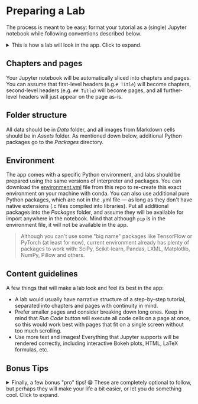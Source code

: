 # Preparing a Lab

The process is meant to be easy: format your tutorial as a (single) Jupyter notebook while following conventions described below.

<details><summary>This is how a lab will look in the app. Click to expand.</summary>
<p align="center">
  <img src="img/iris-lab-in-app-2.png" width="900" title="App screenshot showing Iris lab">
  <img src="img/iris-lab-in-app-3.png" width="900" title="App screenshot showing Iris lab">
  <img src="img/iris-lab-in-app-4.png" width="900" title="App screenshot showing Iris lab">
  <img src="img/iris-lab-in-app-5.png" width="900" title="App screenshot showing Iris lab">
</p>
</details>

## Chapters and pages
Your Jupyter notebook will be automatically sliced into chapters and pages. You can assume that first-level headers (e.g.`# Title`) will become chapters, second-level headers (e.g. `## Title`) will become pages, and all further-level headers will just appear on the page as-is.

## Folder structure
All data should be in _Data_ folder, and all images from Markdown cells should be in _Assets_ folder. As mentioned down below, additional Python packages go to the _Packages_ directory. 

## Environment
The app comes with a specific Python environment, and labs should be prepared using the same versions of interpreter and packages. You can download the [environment.yml](environment.yml) file from this repo to re-create this exact environment on your machine with conda. You can also use additional pure Python packages, which are not in the .yml file — as long as they don't have native extensions (.c files compiled into libraries). Put all additional packages into the _Packages_ folder, and assume they will be available for import anywhere in the notebook. Mind that although `pip` is in the environment file, it will not be available in the app.

> Although you can't use some "big name" packages like TensorFlow or PyTorch (at least for now), current environment already has plenty of packages to work with: SciPy, Scikit-learn, Pandas, LXML, Matplotlib, NumPy, Pillow and others.

## Content guidelines
A few things that will make a lab look and feel its best in the app:
* A lab would usually have narrative structure of a step-by-step tutorial, separated into chapters and pages with continuity in mind.
* Prefer smaller pages and consider breaking down long ones. Keep in mind that _Run Code_ button will execute all code cells on a page at once, so this would work best with pages that fit on a single screen without too much scrolling.
* Use more text and images! Everything that Jupyter supports will be rendered correctly, including interactive Bokeh plots, HTML, LaTeX formulas, etc.

## Bonus Tips
<details><summary>Finally, a few bonus "pro" tips! 😁 These are completely optional to follow, but perhaps they will make your life a bit easier, or let you do something cool. Click to expand.</summary>

### Hidden cells
JupyterLab lets you hide cells by clicking the blue cell selection indicator to the left of the cell. Hidden cells will not be shown on the lab page, but the code in them _will_ get executed with all other code cells on page when user taps _Run Code_ button.

### Different images for light and dark themes
The app supports light and dark interface themes, and you can add separate light and dark variants of an image that you embed into a Markdown cell — with a bit of HTML. For example, under the hood, the app will inject the following CSS into each lab page, whenever (and only when) _dark_ UI theme is active:

```css
.juno_ui_theme_light {
    display: none;
}

.juno_ui_theme_dark {
    display: inline-block;
}
```

Basically, this means that this HTML code in a Markdown cell will display `nn_light.png` image for light UI theme, and `nn_dark.png` when dark mode is enabled:

```html
<img src="Assets/nn_light.png" class="juno_ui_theme_light"><img src="Assets/nn_dark.png" class="juno_ui_theme_dark">
```

### Don't rely too much on narrative context
Don't expect the pages to be opened and executed one after another, the user should be able to jump to an arbitrary page. Don't worry about initialising variables in code cells: the app will correctly set interpreter state for each page, including variables initialised on previous pages, or modules imported earlier. But don't rely on files created on disk in earlier pages, those are not part of the page "context".
  
### Consider using smaller datasets
Try to keep lab's performance footprint at minimum: for example, use smaller datasets. One of our sample labs operates with a smaller MNIST dataset which only has 10,000 examples from the original 70,000 — it makes final labs much smaller, not to mention it takes less time to train a model, while illustrating the point just as well. Remember, all code is executed locally, using device's hardware (so performance could become a constraint for complex computations).

### Clear unused variables
Finally, it's a good practice to delete variables and clear other resources you no longer use in the rest of the lab. Use a hidden code cell at the end of the page for this:

<p align="center">
  <img src="img/hidden-cell-collapsed.png" width="200" title="Collapsed cell"> <img src="img/hidden-cell-expanded.png" width="200" title="Expanded cell">
</p>

Deleting a variable with `del df`, or clearing a Matplotlib figure with `fig.clear()` goes a long way in keeping lab size in check.
</details>
